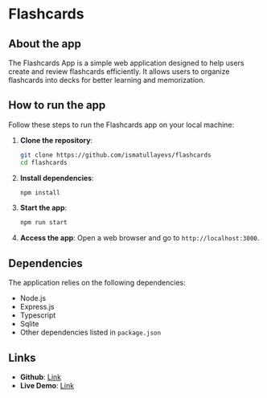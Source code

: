# Flashcards

## About the app

The Flashcards App is a simple web application designed to help users create and review flashcards efficiently. It allows users to organize flashcards into decks for better learning and memorization.

## How to run the app

Follow these steps to run the Flashcards app on your local machine:

1. **Clone the repository**:

   ```sh
   git clone https://github.com/ismatullayevs/flashcards
   cd flashcards
   ```

2. **Install dependencies**:

   ```sh
   npm install
   ```

3. **Start the app**:

   ```sh
   npm run start
   ```

4. **Access the app**:
   Open a web browser and go to `http://localhost:3000`.

## Dependencies

The application relies on the following dependencies:

- Node.js
- Express.js
- Typescript
- Sqlite
- Other dependencies listed in `package.json`

## Links

- **Github**: [Link](https://github.com/ismatullayevs/flashcards)
- **Live Demo**: [Link](https://flashcards.javohir.net)
